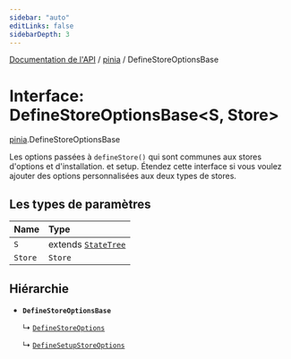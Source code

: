 ```yaml
---
sidebar: "auto"
editLinks: false
sidebarDepth: 3
---
```


[Documentation de l'API](../index.md) / [pinia](../modules/pinia.md) / DefineStoreOptionsBase

# Interface: DefineStoreOptionsBase<S, Store\>

[pinia](../modules/pinia.md).DefineStoreOptionsBase

Les options passées à `defineStore()` qui sont communes aux stores d'options et d'installation.
et setup. Étendez cette interface si vous voulez ajouter des options personnalisées aux deux types
de stores.

## Les types de paramètres

| Name | Type |
| :------ | :------ |
| `S` | extends [`StateTree`](../modules/pinia.md#statetree) |
| `Store` | `Store` |

## Hiérarchie

- **`DefineStoreOptionsBase`**

  ↳ [`DefineStoreOptions`](pinia.DefineStoreOptions.md)

  ↳ [`DefineSetupStoreOptions`](pinia.DefineSetupStoreOptions.md)
